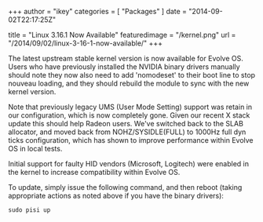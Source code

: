 +++
author = "ikey"
categories = [
"Packages"
]
date =  "2014-09-02T22:17:25Z"

title = "Linux 3.16.1 Now Available"
featuredimage = "/kernel.png"
url = "/2014/09/02/linux-3-16-1-now-available/"
+++

The latest upstream stable kernel version is now available for Evolve OS. Users who have previously installed the NVIDIA binary drivers manually 
should note they now also need to add 'nomodeset' to their boot line to stop nouveau loading, and they should rebuild the module to sync with the new kernel version.
<!--more-->
Note that previously legacy UMS (User Mode Setting) support was retain in our configuration, which is now completely gone. Given our recent X stack update 
this should help Radeon users. We've switched back to the SLAB allocator, and moved back from NOHZ/SYSIDLE(FULL) to 1000Hz full dyn ticks configuration, 
which has shown to improve performance within Evolve OS in local tests.

Initial support for faulty HID vendors (Microsoft, Logitech) were enabled in the kernel to increase compatibility within Evolve OS.

To update, simply issue the following command, and then reboot (taking appropriate actions as noted above if you have the binary drivers):

```
sudo pisi up
```